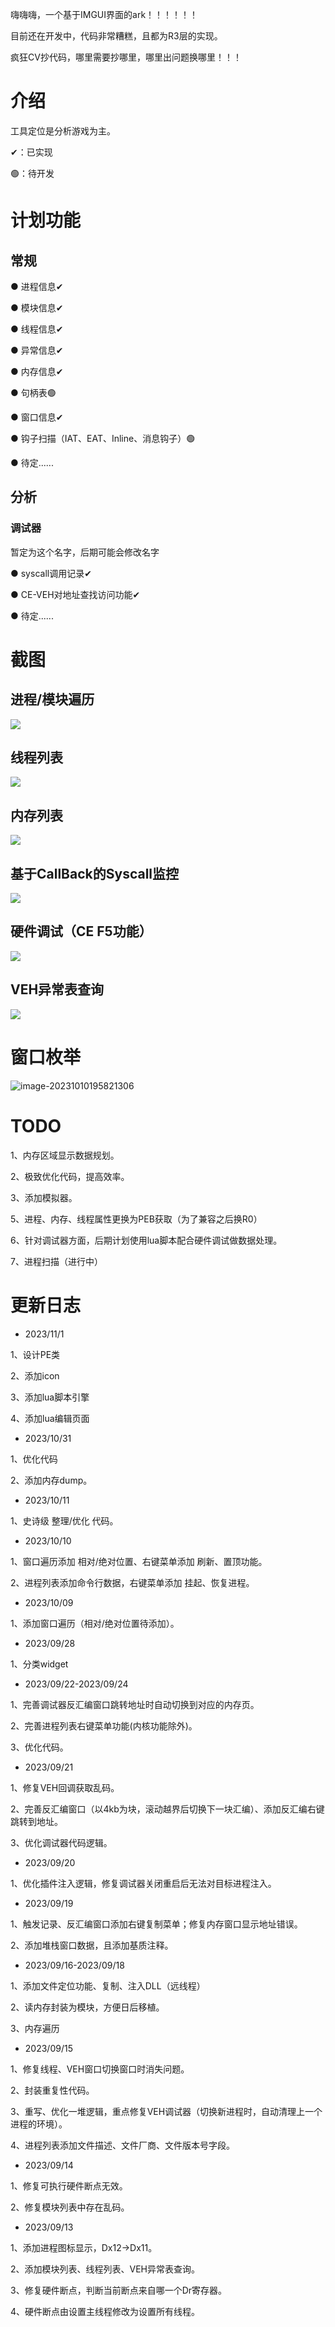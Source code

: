 嗨嗨嗨，一个基于IMGUI界面的ark！！！！！！

目前还在开发中，代码非常糟糕，且都为R3层的实现。

疯狂CV抄代码，哪里需要抄哪里，哪里出问题换哪里！！！



# 介绍

工具定位是分析游戏为主。

✔：已实现

🟢：待开发

# **计划功能**

## **常规**

 ● 进程信息✔

 ● 模块信息✔

 ● 线程信息✔

● 异常信息✔

● 内存信息✔

● 句柄表🟢

● 窗口信息✔

● 钩子扫描（IAT、EAT、Inline、消息钩子）🟢

● 待定......

## **分析**

### **调试器**

暂定为这个名字，后期可能会修改名字

● syscall调用记录✔

● CE-VEH对地址查找访问功能✔

● 待定......

# 截图

## 进程/模块遍历

![](./assets/5.png)

## 线程列表

![](./assets/1.png)

## 内存列表

![](./assets/6.png)

## 基于CallBack的Syscall监控

![](./assets/2.png)

## 硬件调试（CE F5功能）

![](./assets/3.png)

## VEH异常表查询

![](./assets/4.png)

# 窗口枚举

![image-20231010195821306](./assets/image-20231010195821306.png)

# TODO

1、内存区域显示数据规划。

2、极致优化代码，提高效率。

3、添加模拟器。

5、进程、内存、线程属性更换为PEB获取（为了兼容之后换R0）

6、针对调试器方面，后期计划使用lua脚本配合硬件调试做数据处理。

7、进程扫描（进行中）

# 更新日志

- 2023/11/1

1、设计PE类

2、添加icon

3、添加lua脚本引擎

4、添加lua编辑页面

- 2023/10/31

1、优化代码

2、添加内存dump。

- 2023/10/11

1、史诗级 整理/优化 代码。

- 2023/10/10

1、窗口遍历添加 相对/绝对位置、右键菜单添加 刷新、置顶功能。

2、进程列表添加命令行数据，右键菜单添加 挂起、恢复进程。

- 2023/10/09

1、添加窗口遍历（相对/绝对位置待添加）。

- 2023/09/28

1、分类widget

- 2023/09/22-2023/09/24

1、完善调试器反汇编窗口跳转地址时自动切换到对应的内存页。

2、完善进程列表右键菜单功能(内核功能除外)。

3、优化代码。

- 2023/09/21

1、修复VEH回调获取乱码。

2、完善反汇编窗口（以4kb为块，滚动越界后切换下一块汇编）、添加反汇编右键跳转到地址。

3、优化调试器代码逻辑。

- 2023/09/20

1、优化插件注入逻辑，修复调试器关闭重启后无法对目标进程注入。

- 2023/09/19

1、触发记录、反汇编窗口添加右键复制菜单；修复内存窗口显示地址错误。

2、添加堆栈窗口数据，且添加基质注释。

- 2023/09/16-2023/09/18

1、添加文件定位功能、复制、注入DLL（远线程）

2、读内存封装为模块，方便日后移植。

3、内存遍历

- 2023/09/15

1、修复线程、VEH窗口切换窗口时消失问题。

2、封装重复性代码。

3、重写、优化一堆逻辑，重点修复VEH调试器（切换新进程时，自动清理上一个进程的环境）。

4、进程列表添加文件描述、文件厂商、文件版本号字段。

- 2023/09/14

1、修复可执行硬件断点无效。

2、修复模块列表中存在乱码。

- 2023/09/13

1、添加进程图标显示，Dx12->Dx11。

2、添加模块列表、线程列表、VEH异常表查询。

3、修复硬件断点，判断当前断点来自哪一个Dr寄存器。

4、硬件断点由设置主线程修改为设置所有线程。

